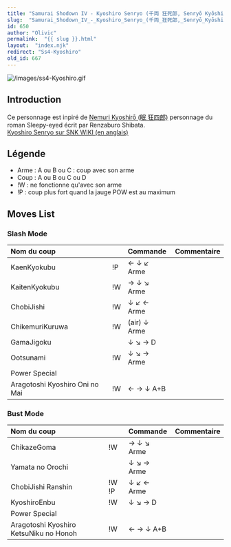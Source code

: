 ```yaml
---
title: "Samurai Shodown IV - Kyoshiro Senryo (千両 狂死郎, Senryō Kyōshirō)"
slug:  "Samurai_Shodown_IV_-_Kyoshiro_Senryo_(千両_狂死郎,_Senryō_Kyōshirō)"
id: 650
author: "Olivic"
permalink:  "{{ slug }}.html"
layout:  "index.njk"
redirect: "Ss4-Kyoshiro"
old_id: 667
---
```


![](/images/ss4-Kyoshiro.gif "/images/ss4-Kyoshiro.gif")

## Introduction

Ce personnage est inpiré de [Nemuri Kyoshirō (眠
狂四郎)](http://en.wikipedia.org/wiki/Sleepy_Eyes_of_Death) personnage
du roman Sleepy-eyed écrit par Renzaburo Shibata.  
[Kyoshiro Senryo sur SNK WIKI (en
anglais)](http://snk.wikia.com/wiki/Kyoshiro_Senryo)

## Légende

- Arme : A ou B ou C : coup avec son arme
- Coup : A ou B ou C ou D
- !W : ne fonctionne qu'avec son arme
- !P : coup plus fort quand la jauge POW est au maximum

## Moves List

### Slash Mode

| Nom du coup                    |     | Commande     | Commentaire |
|:-------------------------------|-----|:-------------|:------------|
| KaenKyokubu                    | !P  | ← ↓ ↙ Arme   |             |
| KaitenKyokubu                  | !W  | → ↓ ↘ Arme   |             |
| ChobiJishi                     | !W  | ↓ ↙ ← Arme   |             |
| ChikemuriKuruwa                | !W  | (air) ↓ Arme |             |
| GamaJigoku                     |     | ↓ ↘ → D      |             |
| Ootsunami                      | !W  | ↓ ↘ → Arme   |             |
| Power Special                  |     |              |             |
| Aragotoshi Kyoshiro Oni no Mai | !W  | ← → ↓ A+B    |             |

### Bust Mode

| Nom du coup                            |       | Commande   | Commentaire |
|:---------------------------------------|-------|:-----------|:------------|
| ChikazeGoma                            | !W    | → ↓ ↘ Arme |             |
| Yamata no Orochi                       |       | ↓ ↘ → Arme |             |
| ChobiJishi Ranshin                     | !W !P | ↓ ↙ ← Arme |             |
| KyoshiroEnbu                           | !W    | ↓ ↘ → D    |             |
| Power Special                          |       |            |             |
| Aragotoshi Kyoshiro KetsuNiku no Honoh | !W    | ← → ↓ A+B  |             |
